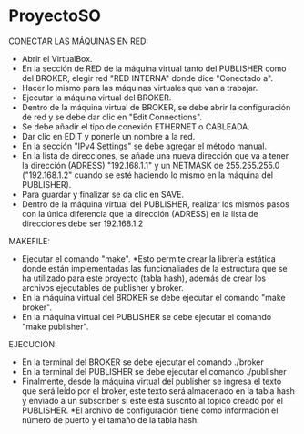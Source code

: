 # ProyectoSO

CONECTAR LAS MÁQUINAS EN RED:
- Abrir el VirtualBox.
- En la sección de RED de la máquina virtual tanto del PUBLISHER como del BROKER, elegir red "RED INTERNA" donde dice "Conectado a".
- Hacer lo mismo para las máquinas virtuales que van a trabajar.
- Ejecutar la máquina virtual del BROKER.
- Dentro de la máquina virtual de BROKER, se debe abrir la configuración de red y se debe dar clic en "Edit Connections".
- Se debe añadir el tipo de conexión ETHERNET o CABLEADA.
- Dar clic en EDIT y ponerle un nombre a la red.
- En la sección "IPv4 Settings" se debe agregar el método manual.
- En la lista de direcciones, se añade una nueva dirección que va a tener la dirección (ADRESS) "192.168.1.1"
	y un NETMASK de 255.255.255.0 ("192.168.1.2" cuando se esté haciendo lo mismo en la máquina del PUBLISHER).
- Para guardar y finalizar se da clic en SAVE.
- Dentro de la máquina virtual del PUBLISHER, realizar los mismos pasos con la única diferencia que la dirección
(ADRESS) en la lista de direcciones debe ser 192.168.1.2

MAKEFILE:
- Ejecutar el comando "make".
*Esto permite crear la librería estática donde están implementadas las funcionaliades de la estructura que
se ha utilizado para este proyecto (tabla hash), además de crear los archivos ejecutables de publisher y broker.
- En la máquina virtual del BROKER se debe ejecutar el comando "make broker".
- En la máquina virtual del PUBLISHER se debe ejecutar el comando "make publisher".

EJECUCIÓN:
- En la terminal del BROKER se debe ejecutar el comando ./broker
- En la terminal del PUBLISHER se debe ejecutar el comando ./publisher
- Finalmente, desde la máquina virtual del publisher se ingresa el texto que será leído por el broker,
	este texto será almacenado en la tabla hash y enviado a un subscriber si este está suscrito al topico creado por el PUBLISHER.
*El archivo de configuración tiene como información el número de puerto y el tamaño de la tabla hash.
